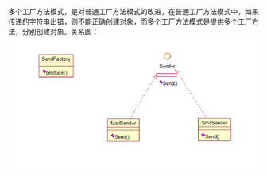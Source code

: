 多个工厂方法模式，是对普通工厂方法模式的改进，在普通工厂方法模式中，如果传递的字符串出错，则不能正确创建对象，而多个工厂方法模式是提供多个工厂方法，分别创建对象。关系图：
![Image text](https://raw.githubusercontent.com/lp670561271/study/master/design/src/main/java/com/study/design/simplefactory/simplefactory.png)